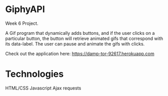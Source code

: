 # GiphyAPI
Week 6 Project.

A Gif program that dynamically adds buttons, and if the user clicks on a particular button, the button will retrieve animated gifs that correspond with its data-label. The user can pause and animate the gifs with clicks. 

Check out the application here: https://damp-tor-92617.herokuapp.com

# Technologies
HTML/CSS
Javascript
Ajax requests

